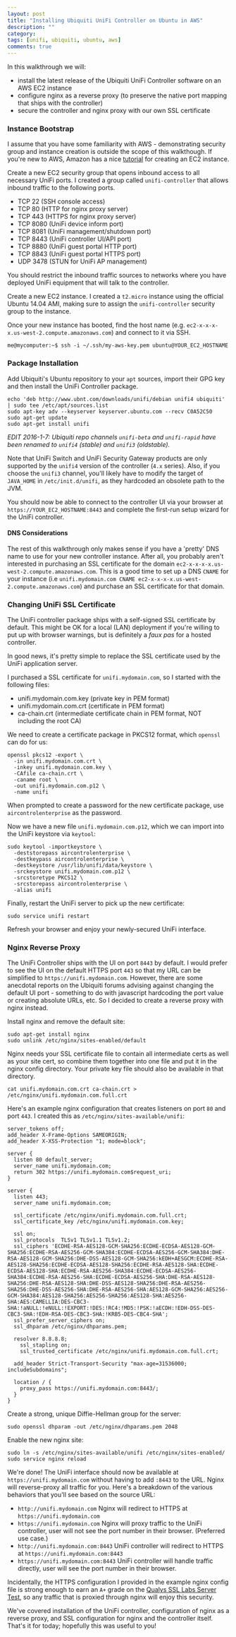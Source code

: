 ```yaml
---
layout: post
title: "Installing Ubiquiti UniFi Controller on Ubuntu in AWS"
description: ""
category: 
tags: [unifi, ubiquiti, ubuntu, aws]
comments: true
---
```

In this walkthrough we will:

- install the latest release of the Ubiquiti UniFi Controller software on an AWS EC2 instance
- configure nginx as a reverse proxy (to preserve the native port mapping that ships with the controller)
- secure the controller and nginx proxy with our own SSL certificate

<!--more-->
### Instance Bootstrap

I assume that you have some familiarity with AWS - demonstrating security group and instance creation is outside the scope of this walkthough. If you're new to AWS, Amazon has a nice [tutorial](http://docs.aws.amazon.com/AWSEC2/latest/UserGuide/EC2_GetStarted.html) for creating an EC2 instance.

Create a new EC2 security group that opens inbound access to all necessary UniFi ports. I created a group called `unifi-controller` that allows inbound traffic to the following ports.

- TCP 22 (SSH console access)
- TCP 80 (HTTP for nginx proxy server)
- TCP 443 (HTTPS for nginx proxy server)
- TCP 8080 (UniFi device inform port)
- TCP 8081 (UniFi management/shutdown port)
- TCP 8443 (UniFi controller UI/API port)
- TCP 8880 (UniFi guest portal HTTP port)
- TCP 8843 (UniFi guest portal HTTPS port)
- UDP 3478 (STUN for UniFi AP management)

You should restrict the inbound traffic sources to networks where you have deployed UniFi equipment that will talk to the controller.

Create a new EC2 instance. I created a `t2.micro` instance using the official Ubuntu 14.04 AMI, making sure to assign the `unifi-controller` security group to the instance.

Once your new instance has booted, find the host name (e.g. `ec2-x-x-x-x.us-west-2.compute.amazonaws.com`) and connect to it via SSH.

```
me@mycomputer:~$ ssh -i ~/.ssh/my-aws-key.pem ubuntu@YOUR_EC2_HOSTNAME
```

### Package Installation

Add Ubiquiti's Ubuntu repository to your `apt` sources, import their GPG key and then install the UniFi Controller package.

```
echo 'deb http://www.ubnt.com/downloads/unifi/debian unifi4 ubiquiti' | sudo tee /etc/apt/sources.list
sudo apt-key adv --keyserver keyserver.ubuntu.com --recv C0A52C50
sudo apt-get update
sudo apt-get install unifi
```


_EDIT 2016-1-7: Ubiquiti repo channels `unifi-beta` and `unifi-rapid` have been renamed to `unifi4` (stable) and `unifi3` (oldstable)._

Note that UniFi Switch and UniFi Security Gateway products are only supported by the `unifi4` version of the controller (`4.x` series). Also, if you choose the `unifi3` channel, you'll likely have to modify the target of `JAVA_HOME` in `/etc/init.d/unifi`, as they hardcoded an obsolete path to the JVM.


You should now be able to connect to the controller UI via your browser at `https://YOUR_EC2_HOSTNAME:8443` and complete the first-run setup wizard for the UniFi controller.

#### DNS Considerations

The rest of this walkthrough only makes sense if you have a 'pretty' DNS name to use for your new controller instance. After all, you probably aren't interested in purchasing an SSL certificate for the domain `ec2-x-x-x-x.us-west-2.compute.amazonaws.com`. This is a good time to set up a DNS `CNAME` for your instance (i.e `unifi.mydomain.com CNAME ec2-x-x-x-x.us-west-2.compute.amazonaws.com`) and purchase an SSL certificate for that domain.

### Changing UniFi SSL Certificate

The UniFi controller package ships with a self-signed SSL certificate by default. This might be OK for a local (LAN) deployment if you're willing to put up with browser warnings, but is definitely a _faux pas_ for a hosted controller.

In good news, it's pretty simple to replace the SSL certificate used by the UniFi application server.

I purchased a SSL certificate for `unifi.mydomain.com`, so I started with the following files:

- unifi.mydomain.com.key (private key in PEM format)
- unifi.mydomain.com.crt (certificate in PEM format)
- ca-chain.crt (intermediate certificate chain in PEM format, NOT including the root CA)

We need to create a certificate package in PKCS12 format, which `openssl` can do for us:

```
openssl pkcs12 -export \
  -in unifi.mydomain.com.crt \
  -inkey unifi.mydomain.com.key \
  -CAfile ca-chain.crt \
  -caname root \
  -out unifi.mydomain.com.p12 \
  -name unifi
```

When prompted to create a password for the new certificate package, use `aircontrolenterprise` as the password.

Now we have a new file `unifi.mydomain.com.p12`, which we can import into the UniFi keystore via `keytool`:

```
sudo keytool -importkeystore \
  -deststorepass aircontrolenterprise \
  -destkeypass aircontrolenterprise \
  -destkeystore /usr/lib/unifi/data/keystore \
  -srckeystore unifi.mydomain.com.p12 \
  -srcstoretype PKCS12 \
  -srcstorepass aircontrolenterprise \
  -alias unifi
```

Finally, restart the UniFi server to pick up the new certificate:

```
sudo service unifi restart
```

Refresh your browser and enjoy your newly-secured UniFi interface.

### Nginx Reverse Proxy

The UniFi Controller ships with the UI on port `8443` by default. I would prefer to see the UI on the default HTTPS port `443` so that my URL can be simplified to `https://unifi.mydomain.com`. However, there are some anecdotal reports on the Ubiquiti forums advising against changing the default UI port - something to do with javascript hardcoding the port value or creating absolute URLs, etc. So I decided to create a reverse proxy with nginx instead.

Install nginx and remove the default site:

```
sudo apt-get install nginx
sudo unlink /etc/nginx/sites-enabled/default
```

Nginx needs your SSL certificate file to contain all intermediate certs as well as your site cert, so combine them together into one file and put it in the nginx config directory. Your private key file should also be available in that directory.

```
cat unifi.mydomain.com.crt ca-chain.crt > /etc/nginx/unifi.mydomain.com.full.crt
```

Here's an example nginx configuration that creates listeners on port `80` and port `443`. I created this as `/etc/nginx/sites-available/unifi`:

```
server_tokens off;
add_header X-Frame-Options SAMEORIGIN;
add_header X-XSS-Protection "1; mode=block";

server {
  listen 80 default_server;
  server_name unifi.mydomain.com;
  return 302 https://unifi.mydomain.com$request_uri;
}

server {
  listen 443;
  server_name unifi.mydomain.com;

  ssl_certificate /etc/nginx/unifi.mydomain.com.full.crt;
  ssl_certificate_key /etc/nginx/unifi.mydomain.com.key;

  ssl on;
  ssl_protocols  TLSv1 TLSv1.1 TLSv1.2;
  ssl_ciphers 'ECDHE-RSA-AES128-GCM-SHA256:ECDHE-ECDSA-AES128-GCM-SHA256:ECDHE-RSA-AES256-GCM-SHA384:ECDHE-ECDSA-AES256-GCM-SHA384:DHE-RSA-AES128-GCM-SHA256:DHE-DSS-AES128-GCM-SHA256:kEDH+AESGCM:ECDHE-RSA-AES128-SHA256:ECDHE-ECDSA-AES128-SHA256:ECDHE-RSA-AES128-SHA:ECDHE-ECDSA-AES128-SHA:ECDHE-RSA-AES256-SHA384:ECDHE-ECDSA-AES256-SHA384:ECDHE-RSA-AES256-SHA:ECDHE-ECDSA-AES256-SHA:DHE-RSA-AES128-SHA256:DHE-RSA-AES128-SHA:DHE-DSS-AES128-SHA256:DHE-RSA-AES256-SHA256:DHE-DSS-AES256-SHA:DHE-RSA-AES256-SHA:AES128-GCM-SHA256:AES256-GCM-SHA384:AES128-SHA256:AES256-SHA256:AES128-SHA:AES256-SHA:AES:CAMELLIA:DES-CBC3-SHA:!aNULL:!eNULL:!EXPORT:!DES:!RC4:!MD5:!PSK:!aECDH:!EDH-DSS-DES-CBC3-SHA:!EDH-RSA-DES-CBC3-SHA:!KRB5-DES-CBC4-SHA';
  ssl_prefer_server_ciphers on;
  ssl_dhparam /etc/nginx/dhparams.pem;

  resolver 8.8.8.8;
    ssl_stapling on;
    ssl_trusted_certificate /etc/nginx/unifi.mydomain.com.full.crt;

  add_header Strict-Transport-Security "max-age=31536000; includeSubdomains";

  location / {
    proxy_pass https://unifi.mydomain.com:8443/;
  }
}
```

Create a strong, unique Diffie-Hellman group for the server:

```
sudo openssl dhparam -out /etc/nginx/dhparams.pem 2048
```

Enable the new nginx site:

```
sudo ln -s /etc/nginx/sites-available/unifi /etc/nginx/sites-enabled/
sudo service nginx reload
```

We're done! The UniFi interface should now be available at `https://unifi.mydomain.com` without having to add `:8443` to the URL. Nginx will reverse-proxy all traffic for you. Here's a breakdown of the various behaviors that you'll see based on the source URL:

- `http://unifi.mydomain.com` Nginx will redirect to HTTPS at `https://unifi.mydomain.com`
- `https://unifi.mydomain.com` Nginx will proxy traffic to the UniFi controller, user will not see the port number in their browser. (Preferred use case.)
- `http://unifi.mydomain.com:8443` UniFi controller will redirect to HTTPS at `https://unifi.mydomain.com:8443`
- `https://unifi.mydomain.com:8443` UniFi controller will handle traffic directly, user will see the port number in their browser.

Incidentally, the HTTPS configuration I provided in the example nginx config file is strong enough to earn an `A+` grade on the [Qualys SSL Labs Server Test](https://www.ssllabs.com/ssltest/), so any traffic that is proxied through nginx will enjoy this security.

We've covered installation of the UniFi controller, configuration of nginx as a reverse proxy, and SSL configuration for nginx and the controller itself. That's it for today; hopefully this was useful to you!

